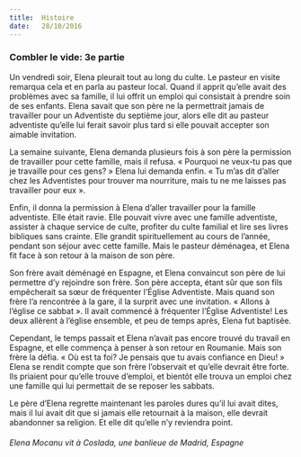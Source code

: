```yaml
---
title:  Histoire
date:   28/10/2016
---
```


### Combler le vide: 3e partie

Un vendredi soir, Elena pleurait tout au long du culte. Le pasteur en visite remarqua cela et en parla au pasteur local. Quand il apprit qu’elle avait des problèmes avec sa famille, il lui offrit un emploi qui consistait à prendre soin de ses enfants. Elena savait que son père ne la permettrait jamais de travailler pour un Adventiste du septième jour, alors elle dit au pasteur adventiste qu’elle lui ferait savoir plus tard si elle pouvait accepter son aimable invitation.

La semaine suivante, Elena demanda plusieurs fois à son père la permission de travailler pour cette famille, mais il refusa. « Pourquoi ne veux-tu pas que je travaille pour ces gens? » Elena lui demanda enfin. « Tu m’as dit d’aller chez les Adventistes pour trouver ma nourriture, mais tu ne me laisses pas travailler pour eux ».

Enfin, il donna la permission à Elena d’aller travailler pour la famille adventiste. Elle était ravie. Elle pouvait vivre avec une famille adventiste, assister à chaque service de culte, profiter du culte familial et lire ses livres bibliques sans crainte. Elle grandit spirituellement au cours de l’année, pendant son séjour avec cette famille. Mais le pasteur déménagea, et Elena fit face à son retour à la maison de son père.

Son frère avait déménagé en Espagne, et Elena convaincut son père de lui permettre d’y rejoindre son frère. Son père accepta, étant sûr que son fils empêcherait sa sœur de fréquenter l’Église Adventiste. Mais quand son frère l’a rencontrée à la gare, il la surprit avec une invitation. « Allons à l’église ce sabbat ». Il avait commencé à fréquenter l’Église Adventiste! Les deux allèrent à l’église ensemble, et peu de temps après, Elena fut baptisée.

Cependant, le temps passait et Elena n’avait pas encore trouvé du travail en Espagne, et elle commença à penser à son retour en Roumanie. Mais son frère la défia. « Où est ta foi? Je pensais que tu avais confiance en Dieu! » Elena se rendit compte que son frère l’observait et qu’elle devrait être forte. Ils priaient pour qu’elle trouve d’emploi, et bientôt elle trouva un emploi chez une famille qui lui permettait de se reposer les sabbats.

Le père d’Elena regrette maintenant les paroles dures qu’il lui avait dites, mais il lui avait dit que si jamais elle retournait à la maison, elle devrait abandonner sa religion. Et elle dit qu’elle n’y reviendra point.

###### Elena Mocanu vit à Coslada, une banlieue de Madrid, Espagne